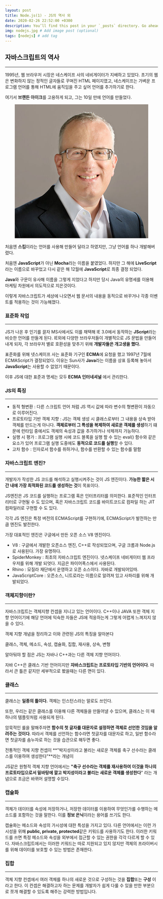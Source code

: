 ```yaml
---
layout: post
title: Node.js(1) - JS의 역사 외
date: 2020-02-26 22:52:00 +0300
description: You’ll find this post in your `_posts` directory. Go ahead and edit it and re-build the site to see your changes. # Add post description (optional)
img: nodejs.jpg # Add image post (optional)
tags: [nodejs] # add tag
---
```


## 자바스크립트의 역사

---

1995년, 웹 브라우저 시장은 네스케이프 사의 네비게이터가 지배하고 있었다. 초기의 웹은 변화하지 않는 정적인 글자들로 꾸며진 HTML 페이지였고, 네스케이프는 가벼운 프로그램 언어를 통해 HTML에 움직임을 주고 싶어 언어를 추가하기로 한다.

여기서 **브랜든 아이크**를 고용하게 되고, 그는 10일 만에 언어를 만들었다.

<center><img src="/assets/img/ike.png"></center>


처음엔 **스킴**이라는 언어를 사용해 만들어 달라고 하였지만, 그냥 언어를 하나 개발해버렸다.

처음엔 **JavaScript**가 아닌 **Mocha**라는 이름을 붙였었다. 하지만 그 해에 **LiveScript**라는 이름으로 바꾸었고 다시 같은 해 12월에 **JavaScript**로 최종 결정 되었다.

**Java**와 구문이 유사해 이름을 그렇게 지었다고 하지만 당시 Java의 유명세를 이용해 마케팅 차원에서 의도적으로 지은것이다.

이렇게 자바스크립트가 세상에 나오면서 웹 문서의 내용을 동적으로 바꾸거나 각종 이벤트를 적용하는 것이 가능해졌다.

### 표준화 작업

---

JS가 나온 후 인기를 끌자 MS사에서도 이를 채택해 IE 3.0에서 동작하는 **JScript**라는 비슷한 언어를 만들게 된다. IE외에 다양한 브라우저들이 개별적으로 JS 문법을 만들어 내게 되자, 각 브라우저 별로 호환성을 맞추기 위해 **개발자들은 개고생을 했다.**

표준화를 위해 넷스케이프 사는 표준화 기구인 **ECMA**에 요청을 했고 1997년 7월에 ECMAScript가 결정되었다. 이유는 Sun사가 **Java**라는 이름을 상표 등록해 놓아서 **JavaScript**는 사용할 수 없었기 때문이다.

이후 JS에 대한 표준과 명세는 모두 **ECMA 인터네셔널** 에서 관리한다.

### JS의 특징

---

- 동적 형변환 : 다른 스크립트 언어 처럼 JS 역시 값에 따라 변수의 형변환이 자동으로 이루어진다.
- 프로토타입 기반 객체 지향 : JS는 객체 생성 시 클래스로부터 그 내용을 상속 받아 객체를 만드는게 아니다. **객체로부터 그 특성을 복제하여 새로운 객체를 생성**하기 떄문에 런타임 중에서도 객체의 속성과 값을 추가하거나 삭제까지 가능하다.
- 실행 시 평가 : 프로그램 실행 시에 코드 블록을 실행 할 수 있는 eval() 함수와 같은 요소가 있어 프로그램 실행 도중에도 **동적으로 코드를 실행**할 수 있다.
- 고차 함수 : 인자로서 함수를 취하거나, 함수를 반환할 수 있는 함수를 말함


<center>
<ins class="kakao_ad_area" style="display:none; margin-top: 15px;" 
 data-ad-unit    = "DAN-1iykkck0nlqnp" 
 data-ad-width   = "250" 
 data-ad-height  = "250"></ins> 
<script type="text/javascript" src="//t1.daumcdn.net/kas/static/ba.min.js" async></script>
</center>

### 자바스크립트 엔진?

---

개발자가 작성한 JS 코드를 해석하고 실행시켜주는 것이 JS 엔진이다. **가능한 짧은 시간 내에 가장 최적화된 코드를 생성하는 것**이 목표이다.

JS엔진은 JS 코드를 실행하는 프로그램 혹은 인터프리터를 의미한다. 표준적인 인터프리터로 구현될 수 도 있으며, 혹은 자바스크립트 코드를 바이트코드로 컴파일 하는 JIT 컴파일러로 구현할 수 도 있다.

각각 JS 엔진은 특정 버전의 ECMAScript를 구현하기에, ECMAScript가 발전하는 만큼 엔진도 발전한다.

가장 대표적인 엔진은 구글에서 만든 오픈 소스 V8 엔진이다.

- V8 : 구글에서 개발한 오픈소스 엔진, C++로 작성되었으며, 구글 크롬과 Node.js로 사용된다. 가장 유명하다.
- SpiderMonkey : 최초의 자바스크립트 엔진이다. 넷스케이프 네비게이터 웹 프라우저를 위해 개발 되엇다. 지금은 파이어폭스에서 사용된다.
- Rhino : 모질라 재단에서 운영하고 오픈 소스이다. 자바로 개발되어있따.
- JavaScriptCore : 오픈소스, 니트로라는 이름으로 알려져 있고 사파리를 위해 개발되었다.

### 객체지향이란?

---

자바스크립트는 객체지향 컨셉을 지니고 있는 언어이다. C++이나 JAVA 또한 객체 지향 언어이기에 해당 언어에 익숙한 자들은 JS에 적응하는게 그렇게 어렵게 느껴지지 않을 수 있다.

객체 지향 개념을 정리하고 이와 관련된 JS의 특징을 알아본다

클래스, 객체, 메소드, 속성, 캡슐화, 집합, 재사용, 상속, 변형

알아둬야 할 점은 JS는 자바나 C++과는 다른 객체 지향 언어이다.

자바 C++은 클래스 기반 언어이지만 **자바스크립트는 프로토타입 기반의 언어이다**. 따라서 큰 틀은 같지만 세부적으로 봤을때는 다른 면이 있다. 

### 클래스

---

클래스는 **일종의 틀이다.** 객체는 인스턴스라는 말로도 쓰인다. 

또한, 우리는 같은 클래스를 이용해 다른 객체들을 만들어낼 수 있으며, 클래스는 이 때 하나의 템플릿처럼 사용되게 된다.

암묵적인 룰을 말해주자면 **함수의 첫 글자를 대문자로 설정하면 객체로 선언한 것임을 알려주는 것이다**. 따라서 객체를 선언하는 함수라면 첫글자를 대문자로 하고, 일반 함수라면 첫글자를 솜누자로 하는 것을 습관으로 해두면 좋다.

전통적인 객체 지향 컨셉이 **"박지성이라고 불리는 새로운 객체를 축구 선수라는 클래스를 이용하여 생성한다"**라는 개념이

JS같은 원형적 객체 지향 언어에서는 **"축구 선수라는 객체를 재사용하여 이것을 하나의 프로토타입으로서 밑바탕에 깔고 박지성이라고 불리는 새로운 객체를 생성한다**" 라는 개념으로 조금은 바뀌어 설명할 수있다.

### 캡슐화

---

객체가 데이터를 속성에 저장하거나, 저장한 데이터를 이용하여 무엇인가를 수행하는 메소드를 포함하는 것을 말한다. 이를 **정보 은닉**이라는 용어를 쓰기도 한다.

캡슐화는 메소드와 속성의 가시성에 대한 특성을 가지고 있다. 다른 언어에서는 이런 가시성을 위해 **public, private, protected**같은 키워드를 사용하기도 한다. 이러한 키워드를 쓰면 특정 메소드와 속성을 외부에서 접근할 수 있는 권한을 각각 다르게 할 수 있다. 자바스크립트에서는 이러한 키워드는 따로 지원되고 있지 않지만 객체의 프라이버시를 위해 데이터를 보호할 수 있는 방법은 존재한다.

### 집합

---

객체 지향 컨셉에서 여러 객체를 하나의 새로운 것으로 구성하는 것을 **집합**또는 **구성** 이라고 한다. 이 컨셉은 해결하고자 하는 문제를 개발자가 쉽게 다룰 수 있을 만한 부분으로 쪼개 해결할 수 있도록 해주는 강력한 방법입니다.